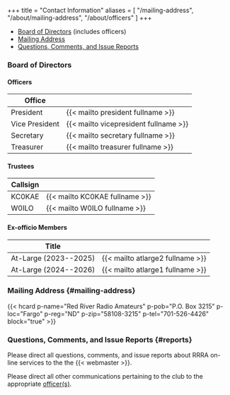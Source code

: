 +++
title = "Contact Information"
aliases = [ "/mailing-address", "/about/mailing-address", "/about/officers" ]
+++
* [Board of Directors](#board-of-directors) (includes officers)
* [Mailing Address](#mailing-address)
* [Questions, Comments, and Issue Reports](#reports)

### Board of Directors

#### Officers

| Office         |                                       |
| -------------- | ------------------------------------- |
| President      | {{< mailto president fullname >}}     |
| Vice President | {{< mailto vicepresident fullname >}} |
| Secretary      | {{< mailto secretary fullname >}}     |
| Treasurer      | {{< mailto treasurer fullname >}}     |

#### Trustees

| Callsign       |                                       |
| -------------- | ------------------------------------- |
| KC0KAE         | {{< mailto KC0KAE fullname >}}        |
| W0ILO          | {{< mailto W0ILO fullname >}}         |

#### Ex-officio Members

<!--* None for 2021-->
<!--| President (2019-2022) | {{< mailto W0JPJ fullname >}}    | -->

| Title                 |                                  |
| --------------------- |--------------------------------- |
| At-Large (2023--2025) | {{< mailto atlarge2 fullname >}} |
| At-Large (2024--2026) | {{< mailto atlarge1 fullname >}} |

### Mailing Address {#mailing-address}

{{< hcard p-name="Red River Radio Amateurs" p-pob="P.O. Box 3215" p-loc="Fargo" p-reg="ND" p-zip="58108-3215" p-tel="701-526-4426" block="true" >}}

### Questions, Comments, and Issue Reports {#reports}

Please direct all questions, comments, and issue reports about 
RRRA on-line services to the the {{< webmaster >}}.

Please direct all other communications pertaining to the club to the
appropriate [officer\(s\)](#officers).
